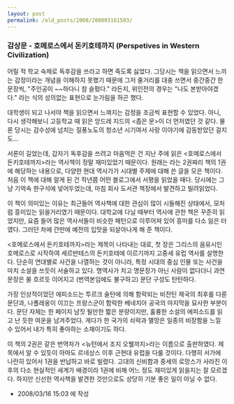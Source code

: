 ```yaml
---
layout: post
permalink: /old_posts/2008/200803161503/
---
```


### 감상문 - 호메로스에서 돈키호테까지 (Perspetives in Western Civilization)

어릴 적 학교 숙제로 독후감을 쓰라고 하면 죽도록 싫었다. 그당시는 책을 읽으면서 느끼는 감정이라는 개념을 이해하지 못했기 때문에 그저 줄거리를 대충 쓰면서 중간중간 한 문장씩, "주인공이 ~~하다니 참 슬펐다." 라든지, 위인전의 경우는 "나도 본받아야겠다." 라는 식의 성의없는 표현으로 눈가림을 하곤 했다.

대학생이 되고 나서야 책을 읽으면서 느껴지는 감정을 조금씩 표현할 수 있었다. 아니, 다시 생각해보니 고등학교 때 읽은 앙드레 지드의 <좁은 문>이 더 먼저였던 것 같다. 물론 당시는 감수성에 넘치는 질풍노도의 청소년 시기여서 사랑 이야기에 감동받았던 걸지도...

서론이 길었는데, 갑자기 독후감을 쓰려고 마음먹은 건 지난 주에 읽은 <호메로스에서 돈키호테까지>라는 역사책이 정말 재미있었기 때문이다. 원래는 <Perspectives in Western Civilization>라는 2권짜리 책의 1권에 해당하는 내용으로, 다양한 현대 역사가가 시대별 주제에 대해 쓴 글을 모은 책이다. 처음 이 책에 대해 알게 된 건 작년쯤 어떤 블로그에서 서평을 읽었을 때다. 당시에는 그냥 기억속 한구석에 넣어두었는데, 마침 회사 도서관 책장에서 발견하고 빌려읽었다.

이 책이 의미있는 이유는 최근들어 역사책에 대한 관심이 많이 시들해진 상태에서, 모처럼 흥미있는 읽을거리였기 때문이다. 대학교에 다닐 때부터 역사에 관한 책은 꾸준히 읽었지만, 요즘 들어 많은 역사서들이 비슷한 패턴으로 이루어져 있어 흥미를 다소 잃은 터였다. 그러던 차에 간만에 예전의 입맛을 되살아나게 해 준 책이다.

<호메로스에서 돈키호테까지>라는 제목이 나타내는 대로, 첫 장은 그리스의 음유시인 호메로스로 시작하여 세르반테스의 돈키호테에 이르기까지 고중세 유럽 역사를 설명한다. 단순히 연대별로 사건을 나열하는 것이 아니라, 특정 시대의 중심 인물 또는 사건을 마치 소설을 쓰듯이 서술하고 있다. 명역사가 치고 명문장가 아닌 사람이 없다더니 과연 문장은 물 흐르듯 이어지고 (번역본임에도 불구하고) 문단 구성도 탄탄하다. 

가장 인상적이었던 에피소드는 투르크 술탄에 의해 함락되는 비잔틴 제국의 최후를 다룬 문단과, 나폴레옹이 이끄는 프랑스군이 함락한 베네치아 공국의 마지막을 묘사한 부분이다. 문단 자체는 한 페이지 남짓 될만한 짧은 분량이지만, 훌륭한 소설의 에피소드를 읽고 난 듯한 여운을 남겨주었다. 게다가 한 국가의 쇠락과 멸망은 일종의 비장함을 느낄 수 있어서 내가 특히 좋아하는 소재이기도 하다.

이 책의 2권은 같은 번역자가 <뉴턴에서 조지 오웰까지>라는 이름으로 출판하였다. 제목에서 알 수 있듯이 아마도 르네상스 이후 근현대 유럽을 다룰 것이다. 다행히 서가에 나란히 있어서 1권을 반납하고 바로 빌렸다. 고대의 신비함과 중세의 로망스가 사라진 이후의 다소 현실적인 세계가 배경이라 1권에 비해 어느 정도 재미있게 읽을지는 잘 모르겠다. 하지만 신선한 역사책을 발견한 것만으로도 상당히 기분 좋은 일이 아닐 수 없다.





- 2008/03/16 15:03 에 작성